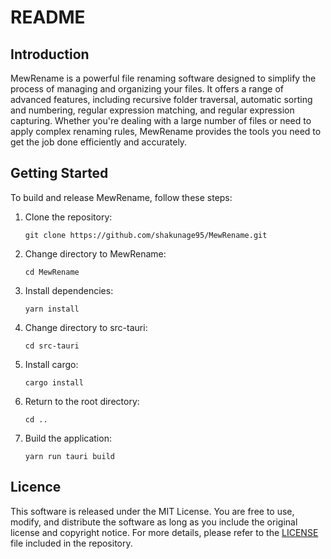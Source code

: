 # README

## Introduction

MewRename is a powerful file renaming software designed to simplify the process of managing and organizing your files. It offers a range of advanced features, including recursive folder traversal, automatic sorting and numbering, regular expression matching, and regular expression capturing. Whether you're dealing with a large number of files or need to apply complex renaming rules, MewRename provides the tools you need to get the job done efficiently and accurately.

## Getting Started

To build and release MewRename, follow these steps:

1. Clone the repository:

   ```
   git clone https://github.com/shakunage95/MewRename.git
   ```

2. Change directory to MewRename:

   ```
   cd MewRename
   ```

3. Install dependencies:

   ```
   yarn install
   ```

4. Change directory to src-tauri:

   ```
   cd src-tauri
   ```

5. Install cargo:

   ```
   cargo install
   ```

6. Return to the root directory:

   ```
   cd ..
   ```

7. Build the application:

   ```
   yarn run tauri build
   ```

## Licence

This software is released under the MIT License. You are free to use, modify, and distribute the software as long as you include the original license and copyright notice. For more details, please refer to the [LICENSE](https://kimi.moonshot.cn/chat/LICENSE) file included in the repository.
